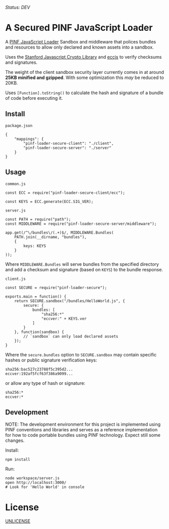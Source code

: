 *Status: DEV*

A Secured PINF JavaScript Loader
================================

A [PINF JavaScript Loader](https://github.com/pinf/pinf-loader-js) Sandbox
and middleware that polices bundles and resources to allow only declared
and known assets into a sandbox.

Uses the [Stanford Javascript Crypto Library](https://github.com/bitwiseshiftleft/sjcl)
and [eccjs](https://github.com/jpillora/eccjs) to verify checksums and signatures.

The weight of the client sandbox security layer currently comes in at
around **25KB minified and gzipped**. With some optimization this *may* be
reduced to 20KB.

Uses `[Function].toString()` to calculate the hash and signature of a bundle of
code before executing it.


Install
-------

`package.json`

	{
		"mappings": {
			"pinf-loader-secure-client": "./client",
			"pinf-loader-secure-server": "./server"			
		}
	}


Usage
-----

`common.js`

	const ECC = require("pinf-loader-secure-client/ecc");

	const KEYS = ECC.generate(ECC.SIG_VER);

`server.js`

	const PATH = require("path");
	const MIDDLEWARE = require("pinf-loader-secure-server/middleware");

	app.get(/^\/bundles\/(.+)$/, MIDDLEWARE.Bundles(
		PATH.join(__dirname, "bundles"),
		{
			keys: KEYS
		}
	));

Where `MIDDLEWARE.Bundles` will serve bundles from the specified directory
and add a checksum and signature (based on `KEYS`) to the bundle response.

`client.js`

	const SECURE = require("pinf-loader-secure");

	exports.main = function() {
		return SECURE.sandbox("/bundles/HelloWorld.js", {
			secure: {
				bundles: [
					"sha256:*"
					"eccver:" + KEYS.ver
				]
			}
		}, function(sandbox) {
			// `sandbox` can only load declared assets
		});
	}

Where the `secure.bundles` option to `SECURE.sandbox` may contain specific
hashes or public signature verification keys:

	sha256:bac527c23788f5c395d2...
	eccver:192af5fcf63f386a9099...

or allow any type of hash or signature:

	sha256:*
	eccver:*


Development
-----------

NOTE: The development environment for this project is implemented using
PINF conventions and libraries and serves as a reference implementation
for how to code portable bundles using PINF technology. Expect still some changes.

Install:

    npm install

Run:

    node workspace/server.js
    open http://localhost:3000/
    # Look for 'Hello World' in console


License
=======

[UNLICENSE](http://unlicense.org/)
